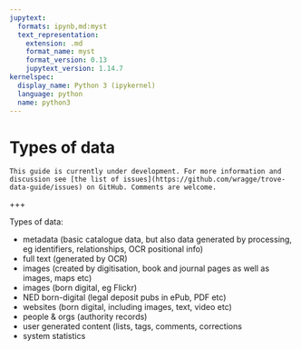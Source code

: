 ```yaml
---
jupytext:
  formats: ipynb,md:myst
  text_representation:
    extension: .md
    format_name: myst
    format_version: 0.13
    jupytext_version: 1.14.7
kernelspec:
  display_name: Python 3 (ipykernel)
  language: python
  name: python3
---
```


# Types of data

```{attention}
This guide is currently under development. For more information and discussion see [the list of issues](https://github.com/wragge/trove-data-guide/issues) on GitHub. Comments are welcome.
```

+++

Types of data:

- metadata (basic catalogue data, but also data generated by processing, eg identifiers, relationships, OCR positional info)
- full text (generated by OCR)
- images (created by digitisation, book and journal pages as well as images, maps etc)
- images (born digital, eg Flickr)
- NED born-digital (legal deposit pubs in ePub, PDF etc)
- websites (born digital, including images, text, video etc)
- people & orgs (authority records)
- user generated content (lists, tags, comments, corrections
- system statistics

```{code-cell} ipython3

```
